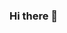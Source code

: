 ### Hi there 👋

<!--
**vipulrai91/vipulrai91** is a ✨ _special_ ✨ repository because its `README.md` (this file) appears on your GitHub profile.

Here are some ideas to get you started:

- 🔭 I’m currently working on Computer Vision, NLP and Deep Learning 
- 🌱 I’m currently learning Transaformers, NLP
- 👯 I’m looking to collaborate on ...
- 🤔 I’m looking for help with open source 
- 💬 Ask me about ...
- 📫 How to reach me: ...
- 😄 Pronouns: ...
- ⚡ Fun fact: ...
-->
